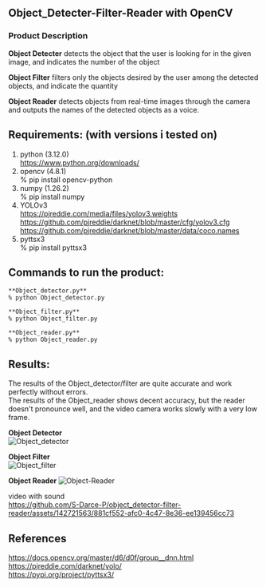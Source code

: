 ## Object_Detecter-Filter-Reader with OpenCV
### Product Description
**Object Detecter** detects the object that the user is looking for in the given image, and indicates the number of the object

**Object Filter** filters only the objects desired by the user among the detected objects, and indicate the quantity

**Object Reader** detects objects from real-time images through the camera and outputs the names of the detected objects as a voice.

## **Requirements: (with versions i tested on)**
1. python          (3.12.0)  
https://www.python.org/downloads/
2. opencv          (4.8.1)  
% pip install opencv-python
3. numpy           (1.26.2)  
% pip install numpy
4. YOLOv3  
https://pjreddie.com/media/files/yolov3.weights  
https://github.com/pjreddie/darknet/blob/master/cfg/yolov3.cfg  
https://github.com/pjreddie/darknet/blob/master/data/coco.names  
5. pyttsx3  
% pip install pyttsx3

## **Commands to run the product:**
```
**Object_detector.py**
% python Object_detector.py

**Object_filter.py**
% python Object_filter.py

**Object_reader.py**
% python Object_reader.py
```

## **Results:**
The results of the Object_detector/filter are quite accurate and work perfectly without errors.  
The results of the Object_reader shows decent accuracy, but the reader doesn't pronounce well, and the video camera works slowly with a very low frame.

**Object Detector**  
![Object_detector](https://github.com/S-Darce-P/object_detector-filter-reader/assets/142721563/43450448-7bb4-419b-b541-d896094c5b73)

**Object Filter**  
![Object_filter](https://github.com/S-Darce-P/object_detector-filter-reader/assets/142721563/82ba3449-382b-4686-b346-8a32f40634d6)

**Object Reader**
![Object-Reader](https://github.com/S-Darce-P/object_detector-filter-reader/assets/142721563/7976ace7-aba7-4fd5-9954-e3350a17219c)

video with sound  
https://github.com/S-Darce-P/object_detector-filter-reader/assets/142721563/881cf552-afc0-4c47-8e36-ee139456cc73

## **References**
https://docs.opencv.org/master/d6/d0f/group__dnn.html  
https://pjreddie.com/darknet/yolo/  
https://pypi.org/project/pyttsx3/
